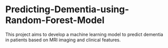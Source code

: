 # Predicting-Dementia-using-Random-Forest-Model
This project aims to develop a machine learning model to predict dementia in patients based on MRI imaging and clinical features.
